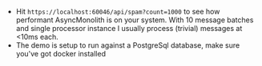 - Hit `https://localhost:60046/api/spam?count=1000` to see how performant AsyncMonolith is on your system. With 10 message batches and single processor instance I usually process (trivial) messages at <10ms each.
- The demo is setup to run against a PostgreSql database, make sure you've got docker installed

